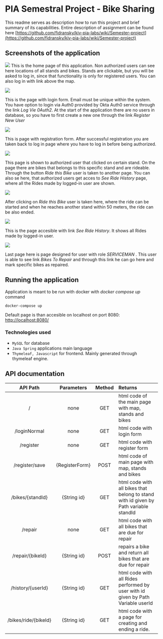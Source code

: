 # PIA Semestral Project - Bike Sharing
This readme serves as description how to run this project and brief summary of its capabilities.
Entire description of assignment can be found here
[https://github.com/fidransky/kiv-pia-labs/wiki/Semester-project](https://github.com/fidransky/kiv-pia-labs/wiki/Semester-project)

## Screenshots of the application
![](images/homepage.jpg)
This is the home page of this application. Non authorized users can see here locations of all stands and bikes.
Stands are clickable, but you will be asked to log in, since that functionality is only for registered users. You can also
log in with link above the map.

![](images/login.jpg)

This is the page with login form. Email must be unique within the system. You have option to login via Auth0 provided
by Okta Auth0 service through the link _Log Vie 0Auth2_. At the start of the application there are no users in database,
so you have to first create a new one through the link _Register New User_

![](images/register.jpg)

This is page with registration form. After successful registration you are taken back to log in page where
you have to log in before being authorized.

![](images/standbikes.jpg)

This page is shown to authorized user that clicked on certain stand. On the page there are bikes that belongs to this specific
stand and are rideable. Through the button _Ride this Bike_ user is taken to another page. You can also se here, that authorized
users get acces to _See Ride History_ page, where all the Rides made by logged-in user are shown.

![](images/ridebike.jpg)

After clicking on _Ride this Bike_ user is taken here, where the ride can be started and when he reaches another stand within 50
meters, the ride can be also ended.

![](images/history.jpg)

This is the page accesible with link _See Ride History_. It shows all Rides made by logged-in user.

![](images/bikesrepair.jpg)

Last page here is page designed for user with role *SERVICEMAN* . This user is able to see link _Bikes To Repair_ and through this link
he can go here and mark specific bikes as repaired.

## Running the application
Application is meant to be run with docker with _docker compose up_ command
```
docker-compose up
```
Default page is than accesible on localhost on port 8080: 
[http://localhost:8080/](http://localhost:8080/)

### Technologies used
- `MySQL` for database
- `Java Spring` applications main language
- `Thymeleaf, Javascript` for frontend. Mainly generated through thymeleaf engine.

## API documentation

|       API Path       |   Parameters   | Method | Returns                                                                              |
|:--------------------:|:--------------:|:------:|:-------------------------------------------------------------------------------------|
|          /           |      none      |  GET   | html code of the main page with map, stands and bikes                                |
|     /loginNormal     |      none      |  GET   | html code with login form                                                            |
|      /register       |      none      |  GET   | html code with register form                                                         |
|    /register/save    | {RegisterForm} |  POST  | html code of main page with map, stands and bikes                                    |
|   /bikes/{standId}   |  {String id}   |  GET   | html code with all bikes that belong to stand with id given by Path variable standId |
|       /repair        |      none      |  GET   | html code with all bikes that are due for repair                                     |
|   /repair/{bikeId}   |  {String id}   |  POST  | repairs a bike and return all bikes that are due for repair                          |
|  /history/{userId}   |  {String id}   |  GET   | html code with all Rides performed by user with id given by Path Variable userId     |
| /bikes/ride/{bikeId} |  {String id}   |  GET   | html code with a page for creating and ending a ride.                                |






